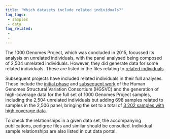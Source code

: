 ```yaml
---
title: "Which datasets include related individuals?"
faq_tags:
 - samples
 - data
faq_related:
 -
 -
---
```


The 1000 Genomes Project, which was concluded in 2015, focussed its analysis on unrelated individuals, with the panel analysed being composed of 2,504 unrelated individuals. However, they did generate data for some related individuals. These are listed in the files relating to [related individuals](http://ftp.1000genomes.ebi.ac.uk/vol1/ftp/release/20130502/supporting/related_samples_vcf/).

Subsequent projects have included related individuals in their full analyses. These include the [initial phase](/data-portal/data-collection/structural-variation) and [subsequent work](/data-portal/data-collection/hgsvc2) of the Human Genomes Structural Variation Consortium (HGSVC) and the generation of high-coverage data for the full set of 1000 Genomes Project samples, including the 2,504 unrelated individuals but adding 698 samples related to samples in the 2,506 panel, bringing the set to a total of [3,202 samples with high coverage data](/data-portal/data-collection/30x-grch38).

To check the relationships in a given data set, the accompanying publications, pedigree files and similar should be consulted. Individual sample relationships are also listed in out data portal.
